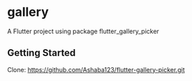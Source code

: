 # gallery

A Flutter project using package flutter_gallery_picker

## Getting Started

Clone: https://github.com/Ashaba123/flutter-gallery-picker.git
